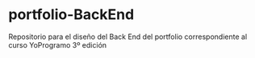 # portfolio-BackEnd
Repositorio para el diseño del Back End del portfolio correspondiente al curso YoProgramo 3º edición

